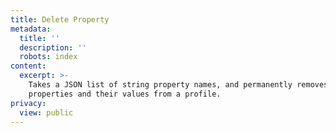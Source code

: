 ```yaml
---
title: Delete Property
metadata:
  title: ''
  description: ''
  robots: index
content:
  excerpt: >-
    Takes a JSON list of string property names, and permanently removes the
    properties and their values from a profile.
privacy:
  view: public
---
```


